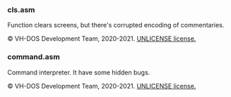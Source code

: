 ### cls.asm
Function clears screens, but there's corrupted encoding of commentaries.

:copyright: VH-DOS Development Team, 2020-2021. [UNLICENSE license.](https://unlicense.org)

### command.asm
Command interpreter. It have some hidden bugs.

:copyright: VH-DOS Development Team, 2020-2021. [UNLICENSE license.](https://unlicense.org)
